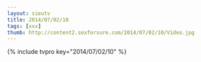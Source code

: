 ```yaml
--- 
layout: sieutv
title: 2014/07/02/10
tags: [xxx]
thumb: http://content2.sexforsure.com/2014/07/02/10/Video.jpg
---
```

{% include tvpro key="2014/07/02/10" %} 
